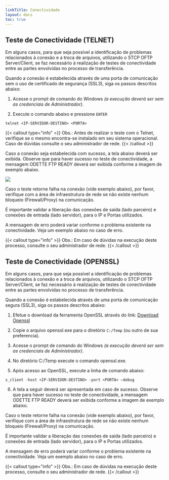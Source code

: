 ```yaml
---
linkTitle: Conectividade
layout: docs
toc: true
---
```

## Teste de Conectividade (TELNET)

Em alguns casos, para que seja possível a identificação de problemas relacionados à conexão e a troca de arquivos, utilizando o STCP OFTP Server/Client, se faz necessário à realização de testes de conectividade entre as partes envolvidas no processo de transferência.

Quando a conexão é estabelecida através de uma porta de comunicação sem o uso de certificado de segurança (SSL3), siga os passos descritos abaixo:

1. Acesse o prompt de comando do Windows *(a execução deverá ser sem as credenciais de Administrador)*.

2. Execute o comando abaixo e pressione `ENTER`

```
telnet <IP-SERVIDOR-DESTINO> <PORTA>
```
<!-- ![](./imagem/img1.png) -->

<!-- ![](./imagem/img2.png) -->

{{< callout type="info" >}}
Obs.: Antes de realizar o teste com o Telnet, verifique se o mesmo encontra-se instalado em seu sistema operacional. Caso de dúvidas consulte o seu administrador de rede.
{{< /callout >}}

Caso a conexão seja estabelecida com sucesso, a tela abaixo deverá ser exibida. Observe que para haver sucesso no teste de conectividade, a mensagem ODETTE FTP READY deverá ser exibida conforme a imagem de exemplo abaixo.

![](./imagem/img3.png)

Caso o teste retorne falha na conexão (vide exemplo abaixo), por favor, verifique com a área de infraestrutura de rede se não existe nenhum bloqueio (Firewall/Proxy) na comunicação.

É importante validar a liberação das conexões de saída (lado parceiro) e conexões de entrada (lado servidor), para o IP e Portas utilizados.

A mensagem de erro poderá variar conforme o problema existente na conectividade. Veja um exemplo abaixo no caso de erro.

<!-- ![](./imagem/img4.png) -->

{{< callout type="info" >}}
Obs.: Em caso de dúvidas na execução deste processo, consulte o seu administrador de rede.
{{< /callout >}}


## Teste de Conectividade (OPENSSL)

Em alguns casos, para que seja possível a identificação de problemas relacionados à conexão e a troca de arquivos, utilizando o STCP OFTP Server/Client, se faz necessário à realização de testes de conectividade entre as partes envolvidas no processo de transferência.

Quando a conexão é estabelecida através de uma porta de comunicação segura (SSL3), siga os passos descritos abaixo:

1. Efetue o download da ferramenta OpenSSL através do link:
[Download Openssl](http://www.riversoft.com.br/produtos/pub/stcp-openssl.zip)

2. Copie o arquivo openssl.exe para o diretório `C:/Temp` (ou outro de sua preferencia).

3. Acesse o prompt de comando do Windows *(a execução deverá ser sem as credenciais de
Administrador)*.

4. No diretório C:/Temp execute o comando openssl.exe.

<!-- ![](./imagem/img1.png) -->

5. Após acesso ao OpenSSL, execute a linha de comando abaixo:
```
s_client -host <IP-SERVIDOR-DESTINO> -port <PORTA> –debug
```
<!-- ![](./imagem/img2.png) -->

<!-- ![](./imagem/img3.png) -->

6. A tela a seguir deverá ser apresentada em caso de sucesso. Observe que para haver sucesso no teste de conectividade, a mensagem ODETTE FTP READY deverá ser exibida conforme a imagem de exemplo abaixo.

<!-- ![](./imagem/img4.png) -->

Caso o teste retorne falha na conexão (vide exemplo abaixo), por favor, verifique com a área de infraestrutura de rede se não existe nenhum bloqueio (Firewall/Proxy) na comunicação.

É importante validar a liberação das conexões de saída (lado parceiro) e conexões de entrada (lado servidor), para o IP e Portas utilizados.

A mensagem de erro poderá variar conforme o problema existente na conectividade. Veja um exemplo abaixo no caso de erro.

<!-- ![](./imagem/img5.png) -->

{{< callout type="info" >}}
Obs.: Em caso de dúvidas na execução deste processo, consulte o seu administrador de rede.
{{< /callout >}}
